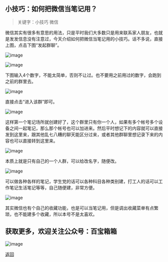 ## 小技巧：如何把微信当笔记用？

>关键字：小技巧 微信

微信其实有很多有意思的用法，只是平时我们大多数只是用来联系家人朋友，也就是发发信息没有注意过，今天介绍如何把微信当笔记用的小技巧。话不多说，直接上图，点击下图“发起群聊”。

![image](../assets/img/009_Wexin_Biji/1.jpg)

![image](../assets/img/009_Wexin_Biji/2.jpg)

下图输入4个数字，不能太简单，否则不让过。也不要用之前用过的数字，会跑到之前的群里去。

![image](../assets/img/009_Wexin_Biji/3.jpg)

直接点击“进入该群”即可。

![image](../assets/img/009_Wexin_Biji/4.jpg)

这样第一个笔记场所就创建好了，这个群里只有你一个人，如果有多个帐号多个设备之间一起笔记，那么那个帐号也可以加进来。然后平时想记下的内容就可以直接发到这里来，跟其他乱七八糟的聊天能区分过来，或者其他群聊里想记录下来的内容也可以直接转到这里来。

![image](../assets/img/009_Wexin_Biji/5.png)

本质上就是只有自己的一个人群，可以给改名字，随便改。 

![image](../assets/img/009_Wexin_Biji/6.png)

可以做各种各样的笔记，学生党的话可以各种科目各种类别建，打工人的话可以工作笔记生活笔记等等，自己随便建，非常方便。

![image](../assets/img/009_Wexin_Biji/7.jpg)

其实微信也有个自己的收藏功能，也是可以当笔记用，但是调出收藏菜单有点繁琐，也不能建多个收藏，所以本号不是太喜欢。

## 获取更多，欢迎关注公众号：百宝箱箱
![image](../assets/GongZhongHao.png)

[返回](..)